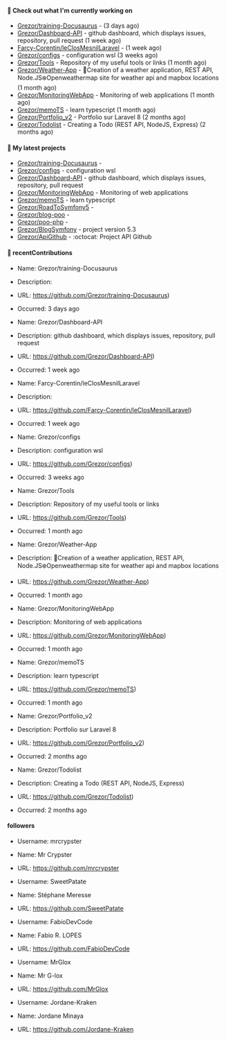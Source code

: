 #### 👷 Check out what I'm currently working on

- [Grezor/training-Docusaurus](https://github.com/Grezor/training-Docusaurus) -  (3 days ago)
- [Grezor/Dashboard-API](https://github.com/Grezor/Dashboard-API) - github dashboard, which displays issues, repository, pull request (1 week ago)
- [Farcy-Corentin/leClosMesnilLaravel](https://github.com/Farcy-Corentin/leClosMesnilLaravel) -  (1 week ago)
- [Grezor/configs](https://github.com/Grezor/configs) - configuration wsl (3 weeks ago)
- [Grezor/Tools](https://github.com/Grezor/Tools) - Repository of my useful tools or links (1 month ago)
- [Grezor/Weather-App](https://github.com/Grezor/Weather-App) - 🔆Creation of a weather application, REST API, Node.JS❄️Openweathermap site for weather api and mapbox locations (1 month ago)
- [Grezor/MonitoringWebApp](https://github.com/Grezor/MonitoringWebApp) - Monitoring of web applications (1 month ago)
- [Grezor/memoTS](https://github.com/Grezor/memoTS) - learn typescript (1 month ago)
- [Grezor/Portfolio_v2](https://github.com/Grezor/Portfolio_v2) - Portfolio sur Laravel 8 (2 months ago)
- [Grezor/Todolist](https://github.com/Grezor/Todolist) - Creating a Todo (REST API, NodeJS, Express) (2 months ago)

#### 🌱 My latest projects

- [Grezor/training-Docusaurus](https://github.com/Grezor/training-Docusaurus) - 
- [Grezor/configs](https://github.com/Grezor/configs) - configuration wsl
- [Grezor/Dashboard-API](https://github.com/Grezor/Dashboard-API) - github dashboard, which displays issues, repository, pull request
- [Grezor/MonitoringWebApp](https://github.com/Grezor/MonitoringWebApp) - Monitoring of web applications
- [Grezor/memoTS](https://github.com/Grezor/memoTS) - learn typescript
- [Grezor/RoadToSymfony5](https://github.com/Grezor/RoadToSymfony5) - 
- [Grezor/blog-poo](https://github.com/Grezor/blog-poo) - 
- [Grezor/poo-php](https://github.com/Grezor/poo-php) - 
- [Grezor/BlogSymfony](https://github.com/Grezor/BlogSymfony) - project version 5.3
- [Grezor/ApiGithub](https://github.com/Grezor/ApiGithub) -  :octocat: Project API Github 

#### 📓 recentContributions

- Name: Grezor/training-Docusaurus
- Description: 
- URL: https://github.com/Grezor/training-Docusaurus)
- Occurred: 3 days ago

- Name: Grezor/Dashboard-API
- Description: github dashboard, which displays issues, repository, pull request
- URL: https://github.com/Grezor/Dashboard-API)
- Occurred: 1 week ago

- Name: Farcy-Corentin/leClosMesnilLaravel
- Description: 
- URL: https://github.com/Farcy-Corentin/leClosMesnilLaravel)
- Occurred: 1 week ago

- Name: Grezor/configs
- Description: configuration wsl
- URL: https://github.com/Grezor/configs)
- Occurred: 3 weeks ago

- Name: Grezor/Tools
- Description: Repository of my useful tools or links
- URL: https://github.com/Grezor/Tools)
- Occurred: 1 month ago

- Name: Grezor/Weather-App
- Description: 🔆Creation of a weather application, REST API, Node.JS❄️Openweathermap site for weather api and mapbox locations
- URL: https://github.com/Grezor/Weather-App)
- Occurred: 1 month ago

- Name: Grezor/MonitoringWebApp
- Description: Monitoring of web applications
- URL: https://github.com/Grezor/MonitoringWebApp)
- Occurred: 1 month ago

- Name: Grezor/memoTS
- Description: learn typescript
- URL: https://github.com/Grezor/memoTS)
- Occurred: 1 month ago

- Name: Grezor/Portfolio_v2
- Description: Portfolio sur Laravel 8
- URL: https://github.com/Grezor/Portfolio_v2)
- Occurred: 2 months ago

- Name: Grezor/Todolist
- Description: Creating a Todo (REST API, NodeJS, Express)
- URL: https://github.com/Grezor/Todolist)
- Occurred: 2 months ago


####  followers

- Username: mrcrypster
- Name: Mr Crypster
- URL: https://github.com/mrcrypster

- Username: SweetPatate
- Name: Stéphane Meresse
- URL: https://github.com/SweetPatate

- Username: FabioDevCode
- Name: Fabio R. LOPES
- URL: https://github.com/FabioDevCode

- Username: MrGlox
- Name: Mr G-lox
- URL: https://github.com/MrGlox

- Username: Jordane-Kraken
- Name: Jordane Minaya
- URL: https://github.com/Jordane-Kraken
